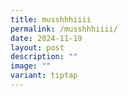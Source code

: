 ```yaml
---
title: musshhhiiii
permalink: /musshhhiiii/
date: 2024-11-19
layout: post
description: ""
image: ""
variant: tiptap
---
```

